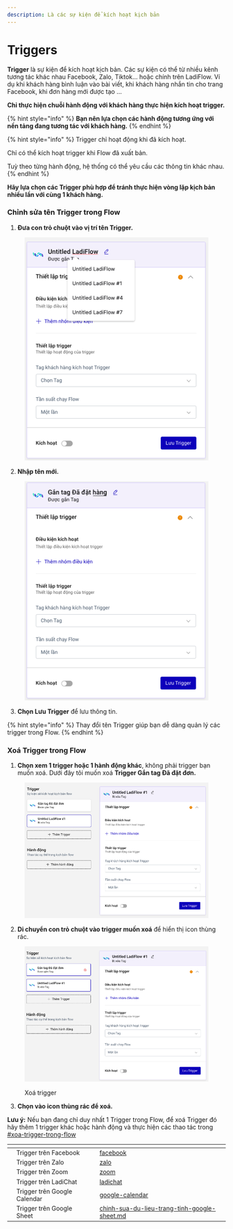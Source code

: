 ```yaml
---
description: Là các sự kiện để kích hoạt kịch bản
---
```


# Triggers

**Trigger** là sự kiện để kích hoạt kịch bản. Các sự kiện có thể từ nhiều kênh tương tác khác nhau Facebook, Zalo, Tiktok... hoặc chính trên LadiFlow. Ví dụ khi khách hàng bình luận vào bài viết, khi khách hàng nhắn tin cho trang Facebook, khi đơn hàng mới được tạo ...&#x20;

**Chỉ thực hiện chuỗi hành động với khách hàng thực hiện kích hoạt trigger.**

{% hint style="info" %}
**Bạn nên lựa chọn các hành động tương ứng với nền tảng đang tương tác với khách hàng.**
{% endhint %}

{% hint style="info" %}
Trigger chỉ hoạt động khi đã kích hoạt.&#x20;

Chỉ có thể kích hoạt trigger khi Flow đã xuất bản.

Tuỳ theo từng hành động, hệ thống có thể yêu cầu các thông tin khác nhau.
{% endhint %}

**Hãy lựa chọn các Trigger phù hợp để tránh thực hiện vòng lặp kịch bản nhiều lần với cùng 1 khách hàng.**

### Chỉnh sửa tên Trigger trong Flow

1. **Đưa con trỏ chuột vào vị trí tên Trigger.**

<figure><img src="../../../.gitbook/assets/Screenshot 2023-09-21 at 11.44.39.png" alt=""><figcaption></figcaption></figure>

2. **Nhập tên mới.**

<figure><img src="../../../.gitbook/assets/Screenshot 2023-09-21 at 11.45.14.png" alt=""><figcaption></figcaption></figure>

3. **Chọn Lưu Trigger** để lưu thông tin.

{% hint style="info" %}
Thay đổi tên Trigger giúp bạn dễ dàng quản lý các trigger trong Flow.
{% endhint %}

### Xoá Trigger trong Flow

1. **Chọn xem 1 trigger hoặc 1 hành động khác**, không phải trigger bạn muốn xoá. Dưới đây tôi muốn xoá **Trigger Gắn tag Đã đặt đơn.**

<figure><img src="../../../.gitbook/assets/Screenshot 2023-09-21 at 11.49.24.png" alt="" width="563"><figcaption></figcaption></figure>

2. **Di chuyển con trỏ chuột vào trigger muốn xoá** để hiển thị icon thùng rác.

<figure><img src="../../../.gitbook/assets/Screenshot 2023-09-21 at 11.52.17.png" alt="" width="563"><figcaption><p>Xoá trigger</p></figcaption></figure>

3. **Chọn vào icon thùng rác để xoá.**

**Lưu ý:** Nếu bạn đang chỉ duy nhất 1 Trigger trong Flow, để xoá Trigger đó hãy thêm 1 trigger khác hoặc hành động và thực hiện các thao tác trong [#xoa-trigger-trong-flow](./#xoa-trigger-trong-flow "mention")



<table data-view="cards"><thead><tr><th></th><th></th><th></th><th data-hidden data-card-target data-type="content-ref"></th><th data-hidden data-card-cover data-type="files"></th></tr></thead><tbody><tr><td></td><td>Trigger trên Facebook</td><td></td><td><a href="facebook/">facebook</a></td><td></td></tr><tr><td></td><td>Trigger trên Zalo</td><td></td><td><a href="zalo/">zalo</a></td><td></td></tr><tr><td></td><td>Trigger trên Zoom</td><td></td><td><a href="zoom/">zoom</a></td><td></td></tr><tr><td></td><td>Trigger trên LadiChat</td><td></td><td><a href="ladichat/">ladichat</a></td><td></td></tr><tr><td></td><td>Trigger trên Google Calendar</td><td></td><td><a href="google-calendar/">google-calendar</a></td><td></td></tr><tr><td></td><td>Trigger trên Google Sheet</td><td></td><td><a href="chinh-sua-du-lieu-trang-tinh-google-sheet.md">chinh-sua-du-lieu-trang-tinh-google-sheet.md</a></td><td></td></tr></tbody></table>
